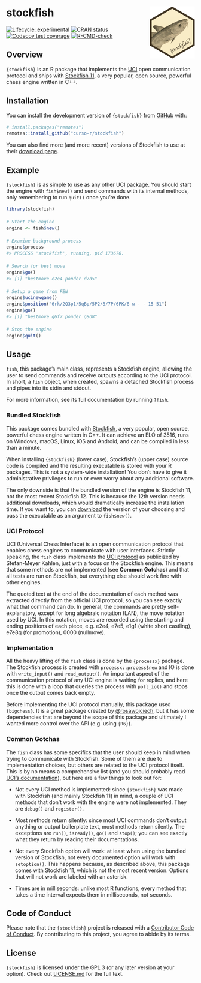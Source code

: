 
<!-- README.md is generated from README.Rmd. Please edit that file -->

# stockfish <a href='https://www.curso-r.com/'><img src='man/figures/logo.png' align="right" height="139" /></a>

<!-- badges: start -->

[![Lifecycle:
experimental](https://img.shields.io/badge/lifecycle-experimental-orange.svg)](https://www.tidyverse.org/lifecycle/#experimental)
[![CRAN
status](https://www.r-pkg.org/badges/version/stockfish)](https://CRAN.R-project.org/package=stockfish)
[![Codecov test
coverage](https://codecov.io/gh/curso-r/stockfish/branch/master/graph/badge.svg)](https://codecov.io/gh/curso-r/stockfish?branch=master)
[![R-CMD-check](https://github.com/curso-r/stockfish/workflows/R-CMD-check/badge.svg)](https://github.com/curso-r/stockfish/actions)
<!-- badges: end -->

## Overview

`{stockfish}` is an R package that implements the
[UCI](http://wbec-ridderkerk.nl/html/UCIProtocol.html) open
communication protocol and ships with [Stockfish
11](https://github.com/official-stockfish/Stockfish), a very popular,
open source, powerful chess engine written in C++.

## Installation

You can install the development version of `{stockfish}` from
[GitHub](https://github.com/curso-r/stockfish) with:

``` r
# install.packages("remotes")
remotes::install_github("curso-r/stockfish")
```

You can also find more (and more recent) versions of Stockfish to use at
their [download page](https://stockfishchess.org/download/).

## Example

`{stockfish}` is as simple to use as any other UCI package. You should
start the engine with `fish$new()` and send commands with its internal
methods, only remembering to run `quit()` once you’re done.

``` r
library(stockfish)

# Start the engine
engine <- fish$new()

# Examine background process
engine$process
#> PROCESS 'stockfish', running, pid 173670.

# Search for best move
engine$go()
#> [1] "bestmove e2e4 ponder d7d5"

# Setup a game from FEN
engine$ucinewgame()
engine$position("6rk/2Q3p1/5qBp/5P2/8/7P/6PK/8 w - - 15 51")
engine$go()
#> [1] "bestmove g6f7 ponder g8d8"

# Stop the engine
engine$quit()
```

## Usage

`fish`, this package’s main class, represents a Stockfish engine,
allowing the user to send commands and receive outputs according to the
UCI protocol. In short, a `fish` object, when created, spawns a detached
Stockfish process and pipes into its stdin and stdout.

For more information, see its full documentation by running `?fish`.

### Bundled Stockfish

This package comes bundled with
[Stockfish](https://github.com/official-stockfish/Stockfish), a very
popular, open source, powerful chess engine written in C++. It can
achieve an ELO of 3516, runs on Windows, macOS, Linux, iOS and Android,
and can be compiled in less than a minute.

When installing `{stockfish}` (lower case), Stockfish’s (upper case)
source code is compiled and the resulting executable is stored with your
R packages. This is not a system-wide installation! You don’t have to
give it administrative privileges to run or even worry about any
additional software.

The only downside is that the bundled version of the engine is Stockfish
11, not the most recent Stockfish 12. This is because the 12th version
needs additional downloads, which would dramatically increase the
installation time. If you want to, you can
[download](https://stockfishchess.org/download/) the version of your
choosing and pass the executable as an argument to `fish$new()`.

### UCI Protocol

UCI (Universal Chess Interface) is an open communication protocol that
enables chess engines to communicate with user interfaces. Strictly
speaking, the `fish` class implements the [UCI
protocol](http://wbec-ridderkerk.nl/html/UCIProtocol.html) as publicized
by Stefan-Meyer Kahlen, just with a focus on the Stockfish engine. This
means that some methods are not implemented (see **Common Gotchas**) and
that all tests are run on Stockfish, but everything else should work
fine with other engines.

The quoted text at the end of the documentation of each method was
extracted directly from the official UCI protocol, so you can see
exactly what that command can do. In general, the commands are pretty
self-explanatory, except for long algebraic notation (LAN), the move
notation used by UCI. In this notation, moves are recorded using the
starting and ending positions of each piece, e.g. e2e4, e7e5, e1g1
(white short castling), e7e8q (for promotion), 0000 (nullmove).

### Implementation

All the heavy lifting of the `fish` class is done by the `{processx}`
package. The Stockfish process is created with `processx::process$new`
and IO is done with `write_input()` and `read_output()`. An important
aspect of the communication protocol of any UCI engine is waiting for
replies, and here this is done with a loop that queries the process with
`poll_io()` and stops once the output comes back empty.

Before implementing the UCI protocol manually, this package used
`{bigchess}`. It is a great package created by
[@rosawojciech](https://github.com/rosawojciech), but it has some
dependencies that are beyond the scope of this package and ultimately I
wanted more control over the API (e.g. using `{R6}`).

### Common Gotchas

The `fish` class has some specifics that the user should keep in mind
when trying to communicate with Stockfish. Some of them are due to
implementation choices, but others are related to the UCI protocol
itself. This is by no means a comprehensive list (and you should
probably read [UCI’s
documentation](http://wbec-ridderkerk.nl/html/UCIProtocol.html)), but
here are a few things to look out for:

-   Not every UCI method is implemented: since `{stockfish}` was made
    with Stockfish (and mainly Stockfish 11) in mind, a couple of UCI
    methods that don’t work with the engine were not implemented. They
    are `debug()` and `register()`.

-   Most methods return silently: since most UCI commands don’t output
    anything or output boilerplate text, most methods return silently.
    The exceptions are `run()`, `isready()`, `go()` and `stop()`; you
    can see exactly what they return by reading their documentations.

-   Not every Stockfish option will work: at least when using the
    bundled version of Stockfish, not every documented option will work
    with `setoption()`. This happens because, as described above, this
    package comes with Stockfish 11, which is not the most recent
    version. Options that will not work are labeled with an asterisk.

-   Times are in milliseconds: unlike most R functions, every method
    that takes a time interval expects them in milliseconds, not
    seconds.

## Code of Conduct

Please note that the `{stockfish}` project is released with a
[Contributor Code of
Conduct](https://contributor-covenant.org/version/2/0/CODE_OF_CONDUCT.html).
By contributing to this project, you agree to abide by its terms.

## License

`{stockfish}` is licensed under the GPL 3 (or any later version at your
option). Check out
[LICENSE.md](https://github.com/curso-r/stockfish/blob/master/LICENSE.md)
for the full text.
